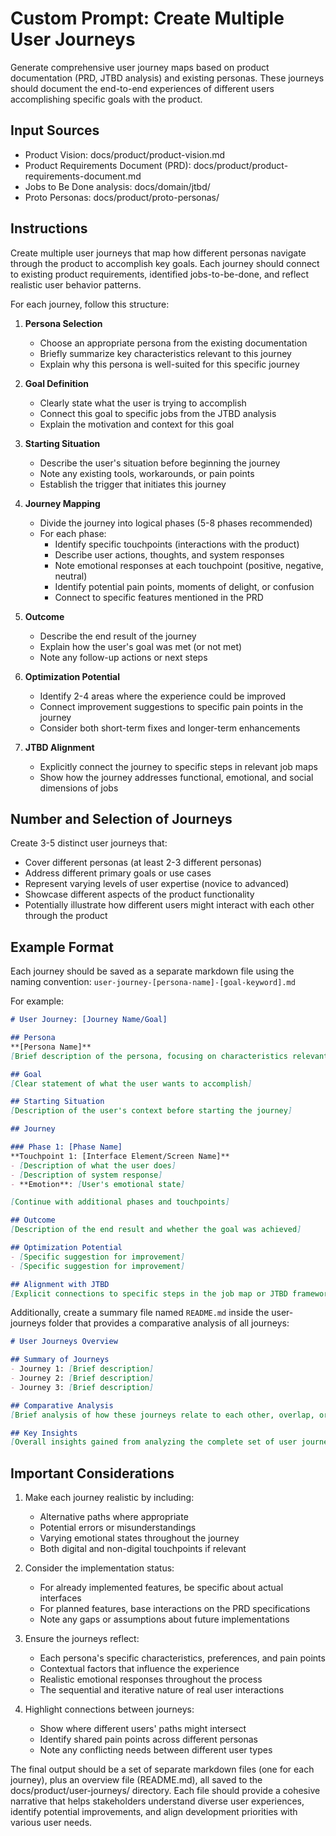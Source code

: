 # Custom Prompt: Create Multiple User Journeys

Generate comprehensive user journey maps based on product documentation (PRD, JTBD analysis) and existing personas. These journeys should document the end-to-end experiences of different users accomplishing specific goals with the product.

## Input Sources
- Product Vision: docs/product/product-vision.md
- Product Requirements Document (PRD): docs/product/product-requirements-document.md
- Jobs to Be Done analysis: docs/domain/jtbd/
- Proto Personas: docs/product/proto-personas/

## Instructions

Create multiple user journeys that map how different personas navigate through the product to accomplish key goals. Each journey should connect to existing product requirements, identified jobs-to-be-done, and reflect realistic user behavior patterns.

For each journey, follow this structure:

1. **Persona Selection**
   - Choose an appropriate persona from the existing documentation
   - Briefly summarize key characteristics relevant to this journey
   - Explain why this persona is well-suited for this specific journey

2. **Goal Definition**
   - Clearly state what the user is trying to accomplish
   - Connect this goal to specific jobs from the JTBD analysis
   - Explain the motivation and context for this goal

3. **Starting Situation**
   - Describe the user's situation before beginning the journey
   - Note any existing tools, workarounds, or pain points
   - Establish the trigger that initiates this journey

4. **Journey Mapping**
   - Divide the journey into logical phases (5-8 phases recommended)
   - For each phase:
     - Identify specific touchpoints (interactions with the product)
     - Describe user actions, thoughts, and system responses
     - Note emotional responses at each touchpoint (positive, negative, neutral)
     - Identify potential pain points, moments of delight, or confusion
     - Connect to specific features mentioned in the PRD

5. **Outcome**
   - Describe the end result of the journey
   - Explain how the user's goal was met (or not met)
   - Note any follow-up actions or next steps

6. **Optimization Potential**
   - Identify 2-4 areas where the experience could be improved
   - Connect improvement suggestions to specific pain points in the journey
   - Consider both short-term fixes and longer-term enhancements

7. **JTBD Alignment**
   - Explicitly connect the journey to specific steps in relevant job maps
   - Show how the journey addresses functional, emotional, and social dimensions of jobs

## Number and Selection of Journeys

Create 3-5 distinct user journeys that:
- Cover different personas (at least 2-3 different personas)
- Address different primary goals or use cases
- Represent varying levels of user expertise (novice to advanced)
- Showcase different aspects of the product functionality
- Potentially illustrate how different users might interact with each other through the product

## Example Format

Each journey should be saved as a separate markdown file using the naming convention: `user-journey-[persona-name]-[goal-keyword].md`

For example:

```markdown
# User Journey: [Journey Name/Goal]

## Persona
**[Persona Name]**
[Brief description of the persona, focusing on characteristics relevant to this journey]

## Goal
[Clear statement of what the user wants to accomplish]

## Starting Situation
[Description of the user's context before starting the journey]

## Journey

### Phase 1: [Phase Name]
**Touchpoint 1: [Interface Element/Screen Name]**
- [Description of what the user does]
- [Description of system response]
- **Emotion**: [User's emotional state]

[Continue with additional phases and touchpoints]

## Outcome
[Description of the end result and whether the goal was achieved]

## Optimization Potential
- [Specific suggestion for improvement]
- [Specific suggestion for improvement]

## Alignment with JTBD
[Explicit connections to specific steps in the job map or JTBD framework]
```

Additionally, create a summary file named `README.md` inside the user-journeys folder that provides a comparative analysis of all journeys:

```markdown
# User Journeys Overview

## Summary of Journeys
- Journey 1: [Brief description]
- Journey 2: [Brief description]
- Journey 3: [Brief description]

## Comparative Analysis
[Brief analysis of how these journeys relate to each other, overlap, or highlight different aspects of the product]

## Key Insights
[Overall insights gained from analyzing the complete set of user journeys]
```

## Important Considerations

1. Make each journey realistic by including:
   - Alternative paths where appropriate
   - Potential errors or misunderstandings
   - Varying emotional states throughout the journey
   - Both digital and non-digital touchpoints if relevant

2. Consider the implementation status:
   - For already implemented features, be specific about actual interfaces
   - For planned features, base interactions on the PRD specifications
   - Note any gaps or assumptions about future implementations

3. Ensure the journeys reflect:
   - Each persona's specific characteristics, preferences, and pain points
   - Contextual factors that influence the experience
   - Realistic emotional responses throughout the process
   - The sequential and iterative nature of real user interactions

4. Highlight connections between journeys:
   - Show where different users' paths might intersect
   - Identify shared pain points across different personas
   - Note any conflicting needs between different user types

The final output should be a set of separate markdown files (one for each journey), plus an overview file (README.md), all saved to the docs/product/user-journeys/ directory. Each file should provide a cohesive narrative that helps stakeholders understand diverse user experiences, identify potential improvements, and align development priorities with various user needs.
